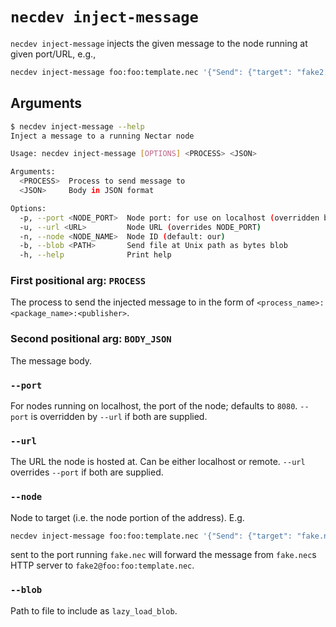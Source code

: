 # `necdev inject-message`

`necdev inject-message` injects the given message to the node running at given port/URL, e.g.,

```bash
necdev inject-message foo:foo:template.nec '{"Send": {"target": "fake2.nec", "message": "hello world"}}'
```

## Arguments

```bash
$ necdev inject-message --help
Inject a message to a running Nectar node

Usage: necdev inject-message [OPTIONS] <PROCESS> <JSON>

Arguments:
  <PROCESS>  Process to send message to
  <JSON>     Body in JSON format

Options:
  -p, --port <NODE_PORT>  Node port: for use on localhost (overridden by URL) [default: 8080]
  -u, --url <URL>         Node URL (overrides NODE_PORT)
  -n, --node <NODE_NAME>  Node ID (default: our)
  -b, --blob <PATH>       Send file at Unix path as bytes blob
  -h, --help              Print help
```

### First positional arg: `PROCESS`

The process to send the injected message to in the form of `<process_name>:<package_name>:<publisher>`.

### Second positional arg: `BODY_JSON`

The message body.

### `--port`

For nodes running on localhost, the port of the node; defaults to `8080`.
`--port` is overridden by `--url` if both are supplied.

### `--url`

The URL the node is hosted at.
Can be either localhost or remote.
`--url` overrides `--port` if both are supplied.

### `--node`

Node to target (i.e. the node portion of the address).
E.g.

```bash
necdev inject-message foo:foo:template.nec '{"Send": {"target": "fake.nec", "message": "wow, it works!"}}' --node fake2.nec
```

sent to the port running `fake.nec` will forward the message from `fake.nec`s HTTP server to `fake2@foo:foo:template.nec`.

### `--blob`

Path to file to include as `lazy_load_blob`.
